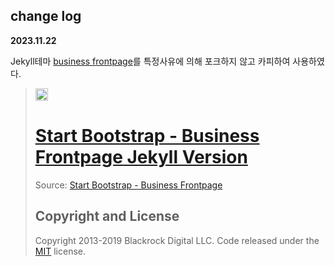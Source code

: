 ## change log

__2023.11.22__

 Jekyll테마 [business frontpage](https://jekyll-themes.com/sharu725/business-frontpage)를 특정사유에 의해 포크하지 않고 카피하여 사용하였다.



> <a href="https://jekyll-themes.com">
> <img src="https://img.shields.io/badge/featured%20on-JT-red.svg" height="20" alt="Jekyll Themes Shield">
> </a>
> 
> # [Start Bootstrap - Business Frontpage Jekyll Version](https://webjeda.com/business-frontpage/)
> 
> Source: [Start Bootstrap - Business Frontpage](https://startbootstrap.com/template-overviews/business-frontpage/)
> 
> ## Copyright and License
> 
> Copyright 2013-2019 Blackrock Digital LLC. Code released under the [MIT](https://github.com/BlackrockDigital/startbootstrap-business-frontpage/blob/gh-pages/LICENSE) license.
